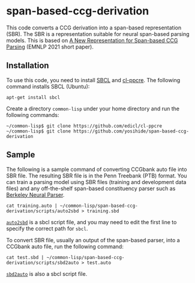 # span-based-ccg-derivation
This code converts a CCG derivation into a span-based representation (SBR).
The SBR is a representation suitable for neural span-based parsing models.
This is based on [A New Representation for Span-based CCG Parsing](https://aclanthology.org/2021.emnlp-main.826/) (EMNLP 2021 short paper).

## Installation
To use this code, you need to install [SBCL](http://www.sbcl.org/) and [cl-ppcre](https://edicl.github.io/cl-ppcre/).
The following command installs SBCL (Ubuntu):
 ```
 apt-get install sbcl
 ```
Create a directory `common-lisp` under your home directory and run the following commands:
```
~/common-lisp$ git clone https://github.com/edicl/cl-ppcre
~/common-lisp$ git clone https://github.com/yosihide/span-based-ccg-derivation
```


## Sample
The following is a sample command of converting CCGbank auto file into SBR file.
The resulting SBR file is in the Penn Treebank (PTB) format.
You can train a parsing model using SBR files (training and development data files) and any off-the-shelf span-based constituency parser such as [Berkeley Neural Parser](https://github.com/nikitakit/self-attentive-parser).
```
cat training.auto | ~/common-lisp/span-based-ccg-derivation/scripts/auto2sbd > training.sbd
```
[`auto2sbd`](scripts/auto2sbd) is a sbcl script file, and you may need to edit the first line to specify the correct path for `sbcl`.

To convert SBR file, usually an output of the span-based parser, into a CCGbank auto file, run the following command:
```
cat test.sbd | ~/common-lisp/span-based-ccg-derivation/scripts/sbd2auto > test.auto
```
[`sbd2auto`](scripts/sbd2auto) is also a sbcl script file.
